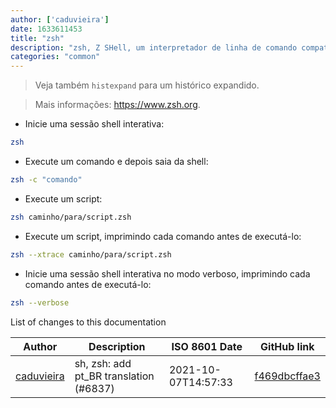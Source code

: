 ```yaml
---
author: ['caduvieira']
date: 1633611453
title: "zsh"
description: "zsh, Z SHell, um interpretador de linha de comando compatível com o Bash."
categories: "common"
---
```

> Veja também `histexpand` para um histórico expandido.

> Mais informações: <https://www.zsh.org>.

- Inicie uma sessão shell interativa:

```bash
zsh
```

- Execute um comando e depois saia da shell:

```bash
zsh -c "comando"
```

- Execute um script:

```bash
zsh caminho/para/script.zsh
```

- Execute um script, imprimindo cada comando antes de executá-lo:

```bash
zsh --xtrace caminho/para/script.zsh
```

- Inicie uma sessão shell interativa no modo verboso, imprimindo cada comando antes de executá-lo:

```bash
zsh --verbose
```
List of changes to this documentation


Author | Description | ISO 8601 Date | GitHub link
------|-----|-----|-----
[caduvieira](mailto:3831408+caduvieira@users.noreply.github.com) | sh, zsh: add pt_BR translation (#6837) | 2021-10-07T14:57:33 | [f469dbcffae3](https://github.com/tldr-pages/tldr/commit/f469dbcffae321d34c45de059fed61ad562203ed)

